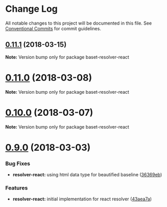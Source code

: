 # Change Log

All notable changes to this project will be documented in this file.
See [Conventional Commits](https://conventionalcommits.org) for commit guidelines.

<a name="0.11.1"></a>
## [0.11.1](https://github.com/Igmat/baset/compare/v0.11.0...v0.11.1) (2018-03-15)




**Note:** Version bump only for package baset-resolver-react

<a name="0.11.0"></a>
# [0.11.0](https://github.com/Igmat/baset/compare/v0.10.0...v0.11.0) (2018-03-08)




**Note:** Version bump only for package baset-resolver-react

<a name="0.10.0"></a>
# [0.10.0](https://github.com/Igmat/baset/compare/v0.9.1...v0.10.0) (2018-03-07)




**Note:** Version bump only for package baset-resolver-react

<a name="0.9.0"></a>
# [0.9.0](https://github.com/Igmat/baset/compare/v0.8.0...v0.9.0) (2018-03-03)


### Bug Fixes

* **resolver-react:** using html data type for beautified baseline ([36369eb](https://github.com/Igmat/baset/commit/36369eb))


### Features

* **resolver-react:** initial implementation for react resolver ([43aea7a](https://github.com/Igmat/baset/commit/43aea7a))
